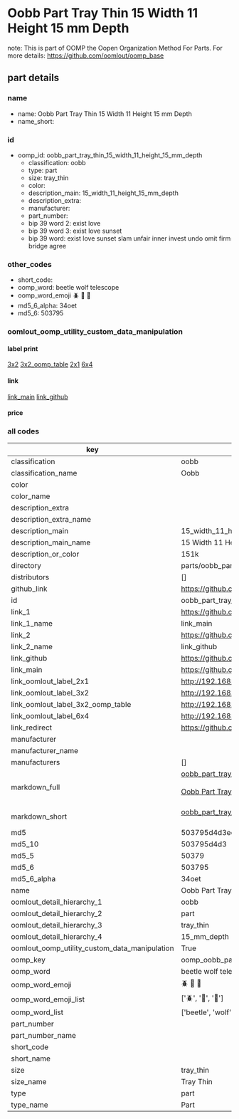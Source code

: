 # Oobb Part Tray Thin 15 Width 11 Height 15 mm Depth  

note: This is part of OOMP the Oopen Organization Method For Parts. For more details: https://github.com/oomlout/oomp_base

##  part details
  







### name
* name: Oobb Part Tray Thin 15 Width 11 Height 15 mm Depth
* name_short: 
### id
* oomp_id: oobb_part_tray_thin_15_width_11_height_15_mm_depth
  * classification: oobb
  * type: part
  * size: tray_thin
  * color: 
  * description_main: 15_width_11_height_15_mm_depth
  * description_extra: 
  * manufacturer: 
  * part_number: 
  * bip 39 word 2: exist love
  * bip 39 word 3: exist love sunset
  * bip 39 word: exist love sunset slam unfair inner invest undo omit firm bridge agree

### other_codes
* short_code: 
* oomp_word: beetle wolf telescope
* oomp_word_emoji :beetle: :wolf: :telescope:
* md5_6_alpha: 34oet
* md5_6: 503795






### oomlout_oomp_utility_custom_data_manipulation
#### label print
[3x2](http://192.168.1.245:1112/?label=oomp%2034oet)
[3x2_oomp_table](http://192.168.1.108:1112/?label=oomp%2034oet)
[2x1](http://192.168.1.242:1112/?label=oomp%2034oet)
[6x4](http://192.168.1.55:1112/?label=oomp%2034oet)    

#### link

[link_main](https://github.com/oomlout/oomlout_oomp_version_1_messy/tree/main/parts/oobb_part_tray_thin_15_width_11_height_15_mm_depth) [link_github](https://github.com/oomlout/oomlout_oomp_version_1_messy/tree/main/parts/oobb_part_tray_thin_15_width_11_height_15_mm_depth)                             

#### price







### all codes 
| key | value |  
| --- | --- |  
| classification | oobb |  
| classification_name | Oobb |  
| color |  |  
| color_name |  |  
| description_extra |  |  
| description_extra_name |  |  
| description_main | 15_width_11_height_15_mm_depth |  
| description_main_name | 15 Width 11 Height 15 mm Depth |  
| description_or_color | 151k |  
| directory | parts/oobb_part_tray_thin_15_width_11_height_15_mm_depth |  
| distributors | [] |  
| github_link | https://github.com/oomlout/oomlout_oomp_part_src/tree/main/parts/oobb_part_tray_thin_15_width_11_height_15_mm_depth |  
| id | oobb_part_tray_thin_15_width_11_height_15_mm_depth |  
| link_1 | https://github.com/oomlout/oomlout_oomp_version_1_messy/tree/main/parts/oobb_part_tray_thin_15_width_11_height_15_mm_depth |  
| link_1_name | link_main |  
| link_2 | https://github.com/oomlout/oomlout_oomp_version_1_messy/tree/main/parts/oobb_part_tray_thin_15_width_11_height_15_mm_depth |  
| link_2_name | link_github |  
| link_github | https://github.com/oomlout/oomlout_oomp_version_1_messy/tree/main/parts/oobb_part_tray_thin_15_width_11_height_15_mm_depth |  
| link_main | https://github.com/oomlout/oomlout_oomp_version_1_messy/tree/main/parts/oobb_part_tray_thin_15_width_11_height_15_mm_depth |  
| link_oomlout_label_2x1 | http://192.168.1.242:1112/?label=oomp%2034oet |  
| link_oomlout_label_3x2 | http://192.168.1.245:1112/?label=oomp%2034oet |  
| link_oomlout_label_3x2_oomp_table | http://192.168.1.108:1112/?label=oomp%2034oet |  
| link_oomlout_label_6x4 | http://192.168.1.55:1112/?label=oomp%2034oet |  
| link_redirect | https://github.com/oomlout/oomlout_oomp_version_1_messy/tree/main/parts/oobb_part_tray_thin_15_width_11_height_15_mm_depth |  
| manufacturer |  |  
| manufacturer_name |  |  
| manufacturers | [] |  
| markdown_full | [oobb_part_tray_thin_15_width_11_height_15_mm_depth](none)<br>[](none)<br>[Oobb Part Tray Thin 15 Width 11 Height 15 Mm Depth](none)<br><br> |  
| markdown_short | [oobb_part_tray_thin_15_width_11_height_15_mm_depth](none)<br><br> |  
| md5 | 503795d4d3eceebdd1f68cb1b3211a7e |  
| md5_10 | 503795d4d3 |  
| md5_5 | 50379 |  
| md5_6 | 503795 |  
| md5_6_alpha | 34oet |  
| name | Oobb Part Tray Thin 15 Width 11 Height 15 mm Depth |  
| oomlout_detail_hierarchy_1 | oobb |  
| oomlout_detail_hierarchy_2 | part |  
| oomlout_detail_hierarchy_3 | tray_thin |  
| oomlout_detail_hierarchy_4 | 15_mm_depth |  
| oomlout_oomp_utility_custom_data_manipulation | True |  
| oomp_key | oomp_oobb_part_tray_thin_15_width_11_height_15_mm_depth |  
| oomp_word | beetle wolf telescope |  
| oomp_word_emoji | :beetle: :wolf: :telescope: |  
| oomp_word_emoji_list | [':beetle:', ':wolf:', ':telescope:'] |  
| oomp_word_list | ['beetle', 'wolf', 'telescope'] |  
| part_number |  |  
| part_number_name |  |  
| short_code |  |  
| short_name |  |  
| size | tray_thin |  
| size_name | Tray Thin |  
| type | part |  
| type_name | Part |  
